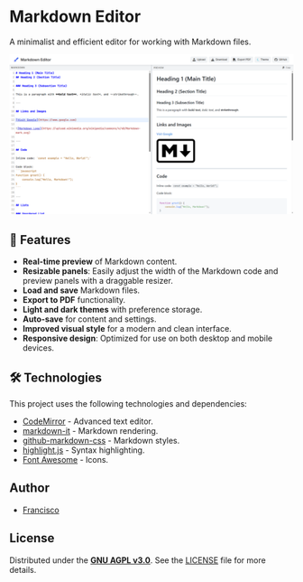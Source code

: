 # Markdown Editor

A minimalist and efficient editor for working with Markdown files.

<div align="center">
  <img alt="App preview" src="assets/preview.png">
</div>

## 🚀 Features

- **Real-time preview** of Markdown content.
- **Resizable panels**: Easily adjust the width of the Markdown code and preview panels with a draggable resizer.
- **Load and save** Markdown files.
- **Export to PDF** functionality.
- **Light and dark themes** with preference storage.
- **Auto-save** for content and settings.
- **Improved visual style** for a modern and clean interface.
- **Responsive design**: Optimized for use on both desktop and mobile devices.

## 🛠️ Technologies

This project uses the following technologies and dependencies:

- [CodeMirror](https://codemirror.net/) - Advanced text editor.
- [markdown-it](https://github.com/markdown-it/markdown-it) - Markdown rendering.
- [github-markdown-css](https://github.com/sindresorhus/github-markdown-css) - Markdown styles.
- [highlight.js](https://highlightjs.org/) - Syntax highlighting.
- [Font Awesome](https://fontawesome.com/) - Icons.

## Author

- [Francisco](https://github.com/FrankSkep)

## License

Distributed under the **[GNU AGPL v3.0](https://www.gnu.org/licenses/agpl-3.0.html)**. See the [LICENSE](LICENSE) file for more details.